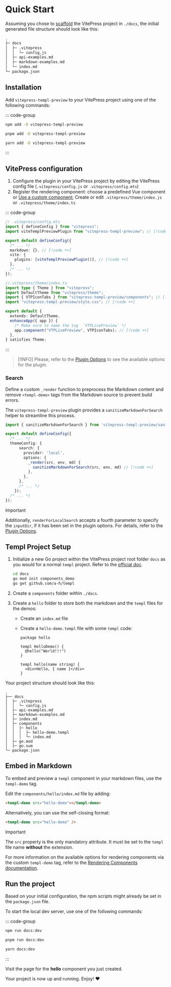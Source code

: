 # Quick Start

Assuming you chose to [scaffold](https://vitepress.dev/guide/getting-started#installation) the VitePress project in `./docs`, the initial generated file structure should look like this:

```bash
.
├─ docs
│  ├─ .vitepress
│  │  └─ config.js
│  ├─ api-examples.md
│  ├─ markdown-examples.md
│  └─ index.md
└─ package.json
```

## Installation

Add `vitepress-templ-preview` to your VitePress project using one of the following commands:

::: code-group

```bash [npm]
npm add -D vitepress-templ-preview
```

```bash [pnpm]
pnpm add -D vitepress-templ-preview
```

```bash [yarn]
yarn add -D vitepress-templ-preview
```

:::

## VitePress configuration

1. Configure the plugin in your VitePress project by editing the VitePress config file (`.vitepress/config.js` or `.vitepress/config.mts`)
2. Register the rendering component: choose a predefined Vue component or [Use a custom component](/customization/rendering-components); Create or edit `.vitepress/theme/index.js` or `.vitepress/theme/index.ts`

::: code-group

```ts [config.mts]
// .vitepress/config.mts
import { defineConfig } from "vitepress";
import viteTemplPreviewPlugin from "vitepress-templ-preview"; // [!code ++]

export default defineConfig({
  /* ... */
  markdown: {}, // [!code ++]
  vite: {
    plugins: [viteTemplPreviewPlugin()], // [!code ++]
  },
  /* ... */
});
```

```ts [theme/index.ts]
//.vitepress/theme/index.ts
import type { Theme } from "vitepress";
import DefaultTheme from "vitepress/theme";
import { VTPIconTabs } from "vitepress-templ-preview/components"; // [!code ++]
import "vitepress-templ-preview/style.css"; // [!code ++]

export default {
  extends: DefaultTheme,
  enhanceApp({ app }) {
    /* Make sure to name the tag  `VTPLivePreview` */
    app.component("VTPLivePreview", VTPIconTabs); // [!code ++]
  },
} satisfies Theme;
```

:::

> [!INFO]
> Please, refer to the [Plugin Options](/customization/plugin-options) to see the available options for the plugin.

### Search

Define a custom `_render` function to preprocess the Markdown content and remove `<templ-demo>` tags from the Markdown source to prevent build errors.

The `vitepress-templ-preview` plugin provides a `sanitizeMarkdownForSearch` helper to streamline this process.

```ts [config.mts]
import { sanitizeMarkdownForSearch } from 'vitepress-templ-preview/sanitizer'; // [!code ++]

export default defineConfig({
  /* ... */
  themeConfig: {
      search: {
        provider: 'local',
        options: {
          _render(src, env, md) {
            sanitizeMarkdownForSearch(src, env, md) // [!code ++]
          },
        },
      },
      /* ... */
    });
  /* ... */
});
```

> [!IMPORTANT]
> Additionally, `renderForLocalSearch` accepts a fourth parameter to specify the `inputDir`, if it has been set in the plugin options. For details, refer to the [Plugin Options](/customization/plugin-options).

## Templ Project Setup

1. Initialize a new Go project within the VitePress project root folder `docs` as you would for a normal `templ` project. Refer to the [official doc](https://templ.guide/quick-start/creating-a-simple-templ-component).

   ```bash
   cd docs
   go mod init components_demo
   go get github.com/a-h/templ
   ```

2. Create a `components` folder within `./docs`.
3. Create a `hello` folder to store both the markdown and the `templ` files for the demos:

   - Create an `index.md` file
   - Create a `hello-demo.templ` file with some `templ` code:

     ```templ
     package hello

     templ HelloDemo() {
       @hello("World!!!")
     }

     templ hello(name string) {
       <div>Hello, { name }</div>
     }
     ```

Your project structure should look like this:

```bash{8-13}
.
├── docs
│  ├─ .vitepress
│  │  └─ config.js
│  ├─ api-examples.md
│  ├─ markdown-examples.md
│  ├─ index.md
│  ├─ components
│  │  ├─ hello
│  │  │  ├─ hello-demo.templ
│  │  │  └─ index.md
│  ├─ go.mod
│  ├─ go.sum
└─ package.json
```

## Embed in Markdown

To embed and preview a `templ` component in your markdown files, use the `templ-demo` tag.

Edit the `components/hello/index.md` file by adding:

```html
<templ-demo src="hello-demo"></templ-demo>
```

Alternatively, you can use the self-closing format:

```html
<templ-demo src="hello-demo" />
```

> [!IMPORTANT]
> The `src` property is the only mandatory attribute. It must be set to the `templ` file name **without** the extension.

For more information on the available options for rendering components via the custom `templ-demo` tag, refer to the [Rendering Components documentation](/customization/rendering-components).

## Run the project

Based on your initial configuration, the npm scripts might already be set in the `package.json` file.

To start the local dev server, use one of the following commands:

::: code-group

```bash [npm]
npm run docs:dev
```

```bash [pnpm]
pnpm run docs:dev
```

```bash [yarn]
yarn docs:dev
```

:::

Visit the page for the **hello** component you just created.

Your project is now up and running. Enjoy! :heart:
